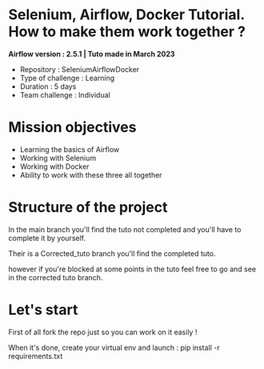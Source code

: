 # Selenium, Airflow, Docker Tutorial. How to make them work together ?

__Airflow version : 2.5.1 | Tuto made in March 2023__

* Repository : SeleniumAirflowDocker
* Type of challenge : Learning
* Duration : 5 days
* Team challenge : Individual

# Mission objectives

* Learning the basics of Airflow
* Working with Selenium
* Working with Docker
* Ability to work with these three all together

# Structure of the project

In the main branch you'll find the tuto not completed  and you'll have to complete it by yourself.

Their is a Corrected_tuto branch you'll find the completed tuto. 

however if you're blocked at some points in the tuto feel free to go and see in the corrected tuto branch.

# Let's start

First of all fork the repo just so you can work on it easily !

When it's done, create your virtual env and launch : pip install -r requirements.txt